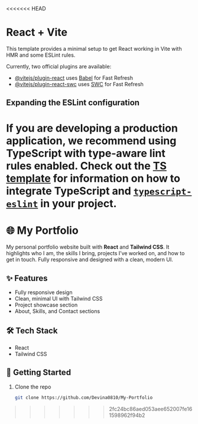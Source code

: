 <<<<<<< HEAD
# React + Vite

This template provides a minimal setup to get React working in Vite with HMR and some ESLint rules.

Currently, two official plugins are available:

- [@vitejs/plugin-react](https://github.com/vitejs/vite-plugin-react/blob/main/packages/plugin-react) uses [Babel](https://babeljs.io/) for Fast Refresh
- [@vitejs/plugin-react-swc](https://github.com/vitejs/vite-plugin-react/blob/main/packages/plugin-react-swc) uses [SWC](https://swc.rs/) for Fast Refresh

## Expanding the ESLint configuration

If you are developing a production application, we recommend using TypeScript with type-aware lint rules enabled. Check out the [TS template](https://github.com/vitejs/vite/tree/main/packages/create-vite/template-react-ts) for information on how to integrate TypeScript and [`typescript-eslint`](https://typescript-eslint.io) in your project.
=======
# 🌐 My Portfolio

My personal portfolio website built with **React** and **Tailwind CSS**. It highlights who I am, the skills I bring, projects I’ve worked on, and how to get in touch. Fully responsive and designed with a clean, modern UI.

## ✨ Features

- Fully responsive design
- Clean, minimal UI with Tailwind CSS
- Project showcase section
- About, Skills, and Contact sections

## 🛠 Tech Stack

- React
- Tailwind CSS

## 🚀 Getting Started

1. Clone the repo  
   ```bash
   git clone https://github.com/Devina0810/My-Portfolio
>>>>>>> 2fc24bc86aed053aee652007fe161598962f94b2
